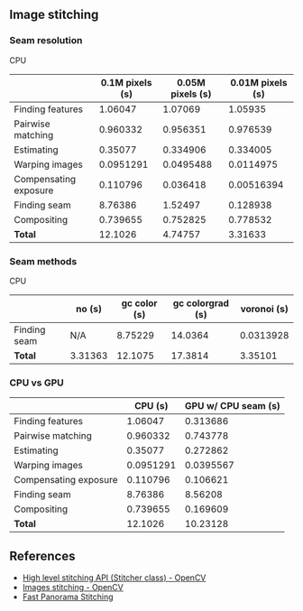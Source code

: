 ## Image stitching

### Seam resolution

CPU

|                       | 0.1M pixels (s)  | 0.05M pixels (s)  | 0.01M pixels (s)  |
| --------------------- | ---------------- | ----------------- | ----------------- |
| Finding features      | 1.06047          | 1.07069           | 1.05935           |
| Pairwise matching     | 0.960332         | 0.956351          | 0.976539          |
| Estimating            | 0.35077          | 0.334906          | 0.334005          |
| Warping images        | 0.0951291        | 0.0495488         | 0.0114975         |
| Compensating exposure | 0.110796         | 0.036418          | 0.00516394        |
| Finding seam          | 8.76386          | 1.52497           | 0.128938          |
| Compositing           | 0.739655         | 0.752825          | 0.778532          |
| **Total**             | 12.1026          | 4.74757           | 3.31633           |

### Seam methods

CPU

|              | no (s)  | gc color (s)  | gc colorgrad (s)  | voronoi (s)  |
| ------------ | ------- | ------------- | ----------------- | ------------ |
| Finding seam | N/A     | 8.75229       | 14.0364           | 0.0313928    |
| **Total**    | 3.31363 | 12.1075       | 17.3814           | 3.35101      |

### CPU vs GPU

|                       | CPU (s)   | GPU w/ CPU seam (s) |
| --------------------- | --------- | -------------------- |
| Finding features      | 1.06047   | 0.313686             |
| Pairwise matching     | 0.960332  | 0.743778             |
| Estimating            | 0.35077   | 0.272862             |
| Warping images        | 0.0951291 | 0.0395567            |
| Compensating exposure | 0.110796  | 0.106621             |
| Finding seam          | 8.76386   | 8.56208              |
| Compositing           | 0.739655  | 0.169609             |
| **Total**             | 12.1026   | 10.23128             |

## References

- [High level stitching API (Stitcher class) - OpenCV](https://docs.opencv.org/master/d8/d19/tutorial_stitcher.html)
- [Images stitching - OpenCV](https://docs.opencv.org/4.1.1/d1/d46/group__stitching.html)
- [Fast Panorama Stitching](https://software.intel.com/en-us/articles/fast-panorama-stitching)
